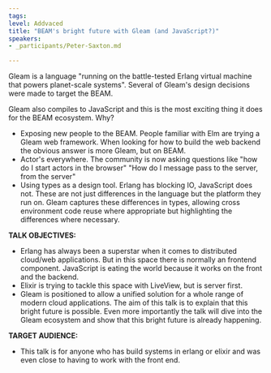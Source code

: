 ```yaml
---
tags:
level: Addvaced
title: "BEAM's bright future with Gleam (and JavaScript?)"
speakers:
- _participants/Peter-Saxton.md

---
```

Gleam is a language "running on the battle-tested Erlang virtual machine that powers planet-scale systems". Several of Gleam's design decisions were made to target the BEAM.

Gleam also compiles to JavaScript and this is the most exciting thing it does for the BEAM ecosystem.
Why?

- Exposing new people to the BEAM. People familiar with Elm are trying a Gleam web framework.
When looking for how to build the web backend the obvious answer is more Gleam, but on BEAM.
- Actor's everywhere. The community is now asking questions like "how do I start actors in the browser" "How do I message pass to the server, from the server"
- Using types as a design tool. Erlang has blocking IO, JavaScript does not. These are not just differences in the language but the platform they run on. Gleam captures these differences in types,
allowing cross environment code reuse where appropriate but highlighting the differences where necessary.

**TALK OBJECTIVES:**

* Erlang has always been a superstar when it comes to distributed cloud/web applications.
But in this space there is normally an frontend component.
JavaScript is eating the world because it works on the front and the backend.
* Elixir is trying to tackle this space with LiveView, but is server first.
* Gleam is positioned to allow a unified solution for a whole range of modern cloud applications.
The aim of this talk is to explain that this bright future is possible.
Even more importantly the talk will dive into the Gleam ecosystem and show that this bright future is already happening.

**TARGET AUDIENCE:**

* This talk is for anyone who has build systems in erlang or elixir and was even close to having to work with the front end.
